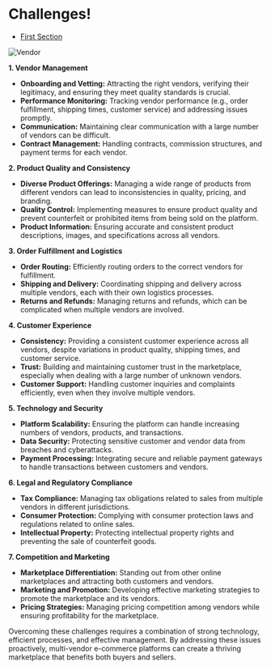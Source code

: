 # Challenges!

- [First Section](#section-1)

<a name="section-1"></a>

[//]: # (## First Section)


![Vendor](/docs/images/project/challange.jpg)


**1. Vendor Management**

*   **Onboarding and Vetting:**  Attracting the right vendors, verifying their legitimacy, and ensuring they meet quality standards is crucial.
*   **Performance Monitoring:**  Tracking vendor performance (e.g., order fulfillment, shipping times, customer service) and addressing issues promptly.
*   **Communication:**  Maintaining clear communication with a large number of vendors can be difficult.
*   **Contract Management:**  Handling contracts, commission structures, and payment terms for each vendor.

**2. Product Quality and Consistency**

*   **Diverse Product Offerings:**  Managing a wide range of products from different vendors can lead to inconsistencies in quality, pricing, and branding.
*   **Quality Control:**  Implementing measures to ensure product quality and prevent counterfeit or prohibited items from being sold on the platform.
*   **Product Information:**  Ensuring accurate and consistent product descriptions, images, and specifications across all vendors.

**3. Order Fulfillment and Logistics**

*   **Order Routing:**  Efficiently routing orders to the correct vendors for fulfillment.
*   **Shipping and Delivery:**  Coordinating shipping and delivery across multiple vendors, each with their own logistics processes.
*   **Returns and Refunds:**  Managing returns and refunds, which can be complicated when multiple vendors are involved.

**4. Customer Experience**

*   **Consistency:**  Providing a consistent customer experience across all vendors, despite variations in product quality, shipping times, and customer service.
*   **Trust:**  Building and maintaining customer trust in the marketplace, especially when dealing with a large number of unknown vendors.
*   **Customer Support:**  Handling customer inquiries and complaints efficiently, even when they involve multiple vendors.

**5. Technology and Security**

*   **Platform Scalability:**  Ensuring the platform can handle increasing numbers of vendors, products, and transactions.
*   **Data Security:**  Protecting sensitive customer and vendor data from breaches and cyberattacks.
*   **Payment Processing:**  Integrating secure and reliable payment gateways to handle transactions between customers and vendors.

**6. Legal and Regulatory Compliance**

*   **Tax Compliance:**  Managing tax obligations related to sales from multiple vendors in different jurisdictions.
*   **Consumer Protection:**  Complying with consumer protection laws and regulations related to online sales.
*   **Intellectual Property:**  Protecting intellectual property rights and preventing the sale of counterfeit goods.

**7. Competition and Marketing**

*   **Marketplace Differentiation:**  Standing out from other online marketplaces and attracting both customers and vendors.
*   **Marketing and Promotion:**  Developing effective marketing strategies to promote the marketplace and its vendors.
*   **Pricing Strategies:**  Managing pricing competition among vendors while ensuring profitability for the marketplace.

Overcoming these challenges requires a combination of strong technology, efficient processes, and effective management. By addressing these issues proactively, multi-vendor e-commerce platforms can create a thriving marketplace that benefits both buyers and sellers.
